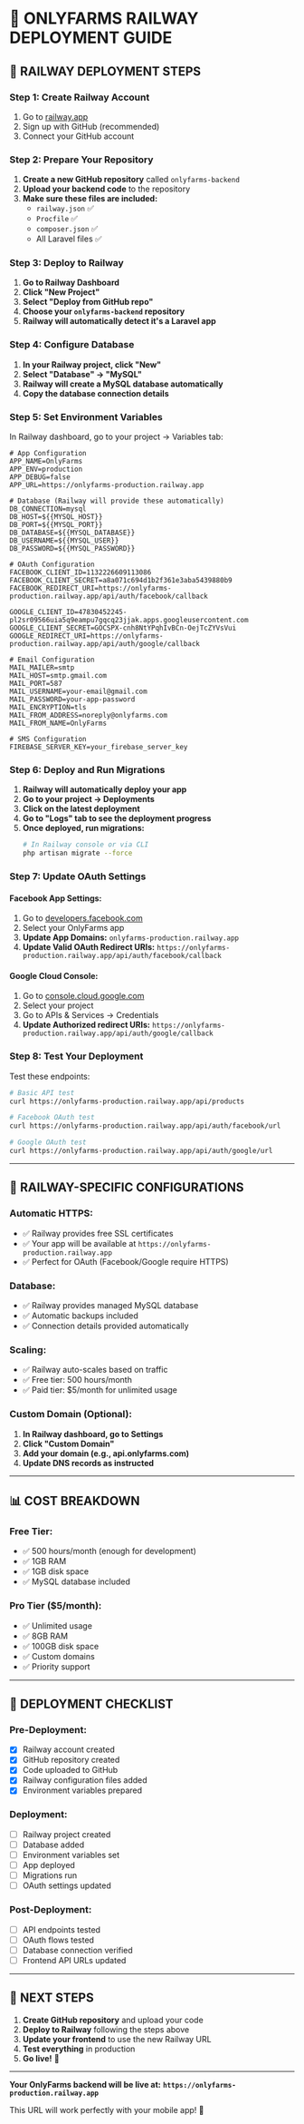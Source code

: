 # 🚀 ONLYFARMS RAILWAY DEPLOYMENT GUIDE

## 🎯 **RAILWAY DEPLOYMENT STEPS**

### **Step 1: Create Railway Account**
1. Go to [railway.app](https://railway.app)
2. Sign up with GitHub (recommended)
3. Connect your GitHub account

### **Step 2: Prepare Your Repository**
1. **Create a new GitHub repository** called `onlyfarms-backend`
2. **Upload your backend code** to the repository
3. **Make sure these files are included:**
   - `railway.json` ✅
   - `Procfile` ✅
   - `composer.json` ✅
   - All Laravel files ✅

### **Step 3: Deploy to Railway**
1. **Go to Railway Dashboard**
2. **Click "New Project"**
3. **Select "Deploy from GitHub repo"**
4. **Choose your `onlyfarms-backend` repository**
5. **Railway will automatically detect it's a Laravel app**

### **Step 4: Configure Database**
1. **In your Railway project, click "New"**
2. **Select "Database" → "MySQL"**
3. **Railway will create a MySQL database automatically**
4. **Copy the database connection details**

### **Step 5: Set Environment Variables**
In Railway dashboard, go to your project → Variables tab:

```env
# App Configuration
APP_NAME=OnlyFarms
APP_ENV=production
APP_DEBUG=false
APP_URL=https://onlyfarms-production.railway.app

# Database (Railway will provide these automatically)
DB_CONNECTION=mysql
DB_HOST=${{MYSQL_HOST}}
DB_PORT=${{MYSQL_PORT}}
DB_DATABASE=${{MYSQL_DATABASE}}
DB_USERNAME=${{MYSQL_USER}}
DB_PASSWORD=${{MYSQL_PASSWORD}}

# OAuth Configuration
FACEBOOK_CLIENT_ID=1132226609113086
FACEBOOK_CLIENT_SECRET=a8a071c694d1b2f361e3aba5439880b9
FACEBOOK_REDIRECT_URI=https://onlyfarms-production.railway.app/api/auth/facebook/callback

GOOGLE_CLIENT_ID=47830452245-pl2sr09566uia5q9eampu7gqcq23jjak.apps.googleusercontent.com
GOOGLE_CLIENT_SECRET=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
GOOGLE_REDIRECT_URI=https://onlyfarms-production.railway.app/api/auth/google/callback

# Email Configuration
MAIL_MAILER=smtp
MAIL_HOST=smtp.gmail.com
MAIL_PORT=587
MAIL_USERNAME=your-email@gmail.com
MAIL_PASSWORD=your-app-password
MAIL_ENCRYPTION=tls
MAIL_FROM_ADDRESS=noreply@onlyfarms.com
MAIL_FROM_NAME=OnlyFarms

# SMS Configuration
FIREBASE_SERVER_KEY=your_firebase_server_key
```

### **Step 6: Deploy and Run Migrations**
1. **Railway will automatically deploy your app**
2. **Go to your project → Deployments**
3. **Click on the latest deployment**
4. **Go to "Logs" tab to see the deployment progress**
5. **Once deployed, run migrations:**
   ```bash
   # In Railway console or via CLI
   php artisan migrate --force
   ```

### **Step 7: Update OAuth Settings**

#### **Facebook App Settings:**
1. Go to [developers.facebook.com](https://developers.facebook.com)
2. Select your OnlyFarms app
3. **Update App Domains:** `onlyfarms-production.railway.app`
4. **Update Valid OAuth Redirect URIs:** `https://onlyfarms-production.railway.app/api/auth/facebook/callback`

#### **Google Cloud Console:**
1. Go to [console.cloud.google.com](https://console.cloud.google.com)
2. Select your project
3. Go to APIs & Services → Credentials
4. **Update Authorized redirect URIs:** `https://onlyfarms-production.railway.app/api/auth/google/callback`

### **Step 8: Test Your Deployment**
Test these endpoints:
```bash
# Basic API test
curl https://onlyfarms-production.railway.app/api/products

# Facebook OAuth test
curl https://onlyfarms-production.railway.app/api/auth/facebook/url

# Google OAuth test
curl https://onlyfarms-production.railway.app/api/auth/google/url
```

---

## 🔧 **RAILWAY-SPECIFIC CONFIGURATIONS**

### **Automatic HTTPS:**
- ✅ Railway provides free SSL certificates
- ✅ Your app will be available at `https://onlyfarms-production.railway.app`
- ✅ Perfect for OAuth (Facebook/Google require HTTPS)

### **Database:**
- ✅ Railway provides managed MySQL database
- ✅ Automatic backups included
- ✅ Connection details provided automatically

### **Scaling:**
- ✅ Railway auto-scales based on traffic
- ✅ Free tier: 500 hours/month
- ✅ Paid tier: $5/month for unlimited usage

### **Custom Domain (Optional):**
1. **In Railway dashboard, go to Settings**
2. **Click "Custom Domain"**
3. **Add your domain (e.g., api.onlyfarms.com)**
4. **Update DNS records as instructed**

---

## 📊 **COST BREAKDOWN**

### **Free Tier:**
- ✅ 500 hours/month (enough for development)
- ✅ 1GB RAM
- ✅ 1GB disk space
- ✅ MySQL database included

### **Pro Tier ($5/month):**
- ✅ Unlimited usage
- ✅ 8GB RAM
- ✅ 100GB disk space
- ✅ Custom domains
- ✅ Priority support

---

## 🎯 **DEPLOYMENT CHECKLIST**

### **Pre-Deployment:**
- [x] Railway account created
- [x] GitHub repository created
- [x] Code uploaded to GitHub
- [x] Railway configuration files added
- [x] Environment variables prepared

### **Deployment:**
- [ ] Railway project created
- [ ] Database added
- [ ] Environment variables set
- [ ] App deployed
- [ ] Migrations run
- [ ] OAuth settings updated

### **Post-Deployment:**
- [ ] API endpoints tested
- [ ] OAuth flows tested
- [ ] Database connection verified
- [ ] Frontend API URLs updated

---

## 🚀 **NEXT STEPS**

1. **Create GitHub repository** and upload your code
2. **Deploy to Railway** following the steps above
3. **Update your frontend** to use the new Railway URL
4. **Test everything** in production
5. **Go live!** 🎉

---

**Your OnlyFarms backend will be live at:**
**`https://onlyfarms-production.railway.app`**

This URL will work perfectly with your mobile app! 🚀

